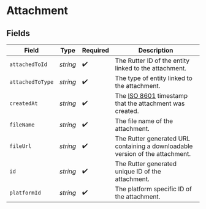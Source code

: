 # Attachment


## Fields

| Field                                                                                                             | Type                                                                                                              | Required                                                                                                          | Description                                                                                                       |
| ----------------------------------------------------------------------------------------------------------------- | ----------------------------------------------------------------------------------------------------------------- | ----------------------------------------------------------------------------------------------------------------- | ----------------------------------------------------------------------------------------------------------------- |
| `attachedToId`                                                                                                    | *string*                                                                                                          | :heavy_check_mark:                                                                                                | The Rutter ID of the entity linked to the attachment.                                                             |
| `attachedToType`                                                                                                  | *string*                                                                                                          | :heavy_check_mark:                                                                                                | The type of entity linked to the attachment.                                                                      |
| `createdAt`                                                                                                       | *string*                                                                                                          | :heavy_check_mark:                                                                                                | The [ISO 8601](https://www.iso.org/iso-8601-date-and-time-format.html) timestamp that the attachment was created. |
| `fileName`                                                                                                        | *string*                                                                                                          | :heavy_check_mark:                                                                                                | The file name of the attachment.                                                                                  |
| `fileUrl`                                                                                                         | *string*                                                                                                          | :heavy_check_mark:                                                                                                | The Rutter generated URL containing a downloadable version of the attachment.                                     |
| `id`                                                                                                              | *string*                                                                                                          | :heavy_check_mark:                                                                                                | The Rutter generated unique ID of the attachment.                                                                 |
| `platformId`                                                                                                      | *string*                                                                                                          | :heavy_check_mark:                                                                                                | The platform specific ID of the attachment.                                                                       |